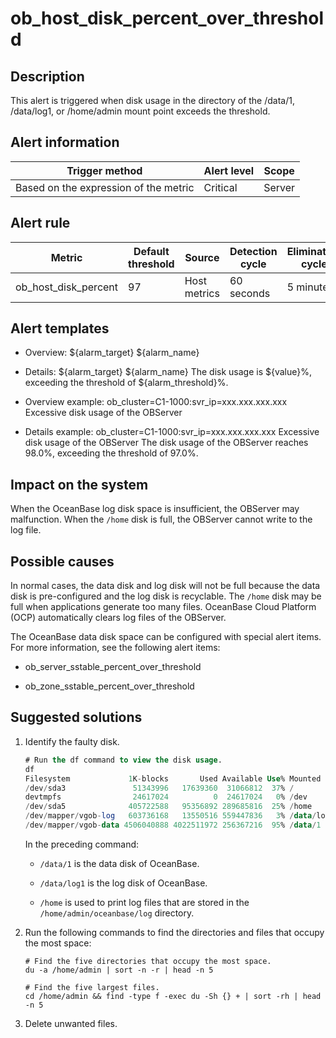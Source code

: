 ob_host_disk_percent_over_threshold
========================================================



**Description**
------------------------------------

This alert is triggered when disk usage in the directory of the /data/1, /data/log1, or /home/admin mount point exceeds the threshold.

**Alert information**
------------------------------------------



|            Trigger method             | Alert level | Scope  |
|---------------------------------------|-------------|--------|
| Based on the expression of the metric | Critical    | Server |



**Alert rule**
-----------------------------------



|        Metric        | Default threshold |    Source    | Detection cycle | Elimination cycle |
|----------------------|-------------------|--------------|-----------------|-------------------|
| ob_host_disk_percent | 97                | Host metrics | 60 seconds      | 5 minutes         |



**Alert templates**
----------------------------------------

* Overview: \${alarm_target} \${alarm_name}



* Details: \${alarm_target} \${alarm_name} The disk usage is \${value}%, exceeding the threshold of ${alarm_threshold}%.



* Overview example: ob_cluster=C1-1000:svr_ip=xxx.xxx.xxx.xxx Excessive disk usage of the OBServer



* Details example: ob_cluster=C1-1000:svr_ip=xxx.xxx.xxx.xxx Excessive disk usage of the OBServer The disk usage of the OBServer reaches 98.0%, exceeding the threshold of 97.0%.






**Impact on the system**
---------------------------------------------

When the OceanBase log disk space is insufficient, the OBServer may malfunction. When the `/home` disk is full, the OBServer cannot write to the log file.

**Possible causes**
----------------------------------------

In normal cases, the data disk and log disk will not be full because the data disk is pre-configured and the log disk is recyclable. The `/home` disk may be full when applications generate too many files. OceanBase Cloud Platform (OCP) automatically clears log files of the OBServer.

The OceanBase data disk space can be configured with special alert items. For more information, see the following alert items:

* ob_server_sstable_percent_over_threshold



* ob_zone_sstable_percent_over_threshold






**Suggested solutions**
--------------------------------------------

1. Identify the faulty disk.

   ```sql
   # Run the df command to view the disk usage.
   df
   Filesystem             1K-blocks       Used Available Use% Mounted on
   /dev/sda3               51343996   17639360  31066812  37% /
   devtmpfs                24617024          0  24617024   0% /dev
   /dev/sda5              405722588   95356892 289685816  25% /home
   /dev/mapper/vgob-log   603736168   13550516 559447836   3% /data/log1
   /dev/mapper/vgob-data 4506040888 4022511972 256367216  95% /data/1
   ```



   In the preceding command:
   * `/data/1` is the data disk of OceanBase.



   * `/data/log1` is the log disk of OceanBase.



   * `/home` is used to print log files that are stored in the `/home/admin/oceanbase/log` directory.






2. Run the following commands to find the directories and files that occupy the most space:

   ```shell
   # Find the five directories that occupy the most space.
   du -a /home/admin | sort -n -r | head -n 5

   # Find the five largest files.
   cd /home/admin && find -type f -exec du -Sh {} + | sort -rh | head -n 5
   ```



3. Delete unwanted files.
